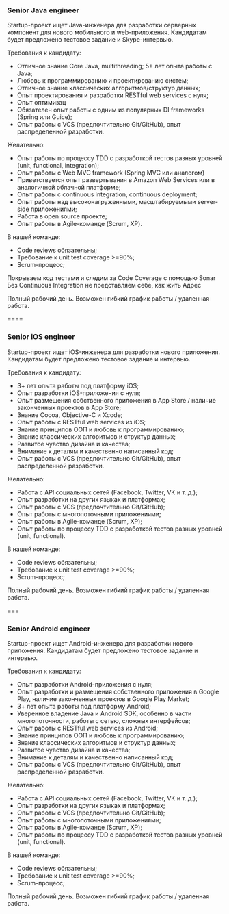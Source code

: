 ### Senior Java engineer

Startup-проект ищет Java-инженера для разработки серверных компонент для нового мобильного и web-приложения. Кандидатам будет предложено тестовое задание и Skype-интервью.

Требования к кандидату:

- Отличное знание Core Java, multithreading; 5+ лет опыта работы с Java;
- Любовь к программированию и проектированию систем;
- Отличное знание классических алгоритмов/структур данных;
- Опыт проектирования и разработки RESTful web services с нуля;
- Опыт оптимизац
- Обязателен опыт работы с одним из популярных DI frameworks (Spring или Guice);
- Опыт работы с VCS (предпочтительно Git/GitHub), опыт распределенной разработки.

Желательно:

- Опыт работы по процессу TDD с разработкой тестов разных уровней (unit, functional, integration);
- Опыт работы с Web MVC framework (Spring MVC или аналогом)
- Приветствуется опыт развертывания в Amazon Web Services или в аналогичной облачной платформе;
- Опыт работы с continuous integration, continuous deployment;
- Опыт работы над высоконагруженными, масштабируемыми server-side приложениями;
- Работа в open source проекте;
- Опыт работы в Agile-команде (Scrum, XP).

В нашей команде:
- Code reviews обязательны;
- Требование к unit test coverage >=90%;
- Scrum-процесс;

Покрываем код тестами и следим за Code Coverage с помощью Sonar
Без Continuous Integration не представляем себе, как жить
Адрес

Полный рабочий день. Возможен гибкий график работы / удаленная работа.

====

### Senior iOS engineer

Startup-проект ищет iOS-инженера для разработки нового приложения. Кандидатам будет предложено тестовое задание и интервью.

Требования к кандидату:

- 3+ лет опыта работы под платформу iOS;
- Опыт разработки iOS-приложения с нуля;
- Опыт размещения собственного приложения в App Store / наличие законченных проектов в App Store;
- Знание Cocoa, Objective-C и Xcode;
- Опыт работы с RESTful web services из iOS;
- Знание принципов OOП и любовь к программированию;
- Знание классических алгоритмов и структур данных;
- Развитое чувство дизайна и качества;
- Внимание к деталям и качественно написанный код;
- Опыт работы с VCS (предпочтительно Git/GitHub), опыт распределенной разработки.

Желательно:

- Работа с API социальных сетей (Facebook, Twitter, VK и т. д.);
- Опыт разработки на других языках и платформах;
- Опыт работы с VCS (предпочтительно Git/GitHub);
- Опыт работы с многопоточными приложениями;
- Опыт работы в Agile-команде (Scrum, XP);
- Опыт работы по процессу TDD с разработкой тестов разных уровней (unit, functional).

В нашей команде:
- Code reviews обязательны;
- Требование к unit test coverage >=90%;
- Scrum-процесс;

Полный рабочий день. Возможен гибкий график работы / удаленная работа.

===

### Senior Android engineer

Startup-проект ищет Android-инженера для разработки нового приложения. Кандидатам будет предложено тестовое задание и интервью.

Требования к кандидату:

- Опыт разработки Android-приложения с нуля;
- Опыт разработки и размещения собственного приложения в Google Play, наличие законченных проектов в Google Play Market;
- 3+ лет опыта работы под платформу Android;
- Уверенное владение Java и Android SDK, особенно в части многопоточности, работы с сетью, сложных интерфейсов;
- Опыт работы с RESTful web services из Android;
- Знание принципов OOП и любовь к программированию;
- Знание классических алгоритмов и структур данных;
- Развитое чувство дизайна и качества;
- Внимание к деталям и качественно написанный код;
- Опыт работы с VCS (предпочтительно Git/GitHub), опыт распределенной разработки.

Желательно:

- Работа с API социальных сетей (Facebook, Twitter, VK и т. д.);
- Опыт разработки на других языках и платформах;
- Опыт работы с VCS (предпочтительно Git/GitHub);
- Опыт работы с многопоточными приложениями;
- Опыт работы в Agile-команде (Scrum, XP);
- Опыт работы по процессу TDD с разработкой тестов разных уровней (unit, functional).

В нашей команде:
- Code reviews обязательны;
- Требование к unit test coverage >=90%;
- Scrum-процесс;

Полный рабочий день. Возможен гибкий график работы / удаленная работа.

